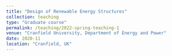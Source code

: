 ```yaml
---
title: "Design of Renewable Energy Structures"
collection: teaching
type: "Graduate course"
permalink: /teaching/2022-spring-teaching-1
venue: "Cranfield University, Department of Energy and Power"
date: 2020-11
location: "Cranfield, UK"
---
```

